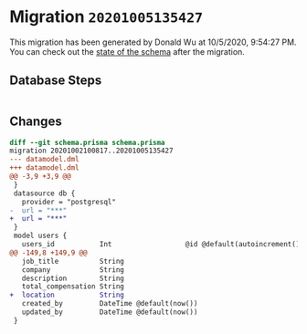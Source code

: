 # Migration `20201005135427`

This migration has been generated by Donald Wu at 10/5/2020, 9:54:27 PM.
You can check out the [state of the schema](./schema.prisma) after the migration.

## Database Steps

```sql

```

## Changes

```diff
diff --git schema.prisma schema.prisma
migration 20201002100817..20201005135427
--- datamodel.dml
+++ datamodel.dml
@@ -3,9 +3,9 @@
 }
 datasource db {
   provider = "postgresql"
-  url = "***"
+  url = "***"
 }
 model users {
   users_id           Int                  @id @default(autoincrement())
@@ -149,8 +149,9 @@
   job_title          String
   company            String
   description        String
   total_compensation String
+  location           String
   created_by         DateTime @default(now())
   updated_by         DateTime @default(now())
 }
```


